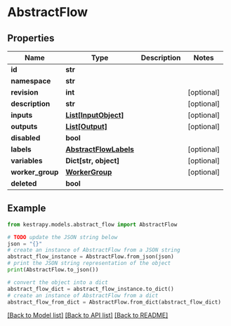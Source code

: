 # AbstractFlow


## Properties

Name | Type | Description | Notes
------------ | ------------- | ------------- | -------------
**id** | **str** |  | 
**namespace** | **str** |  | 
**revision** | **int** |  | [optional] 
**description** | **str** |  | [optional] 
**inputs** | [**List[InputObject]**](InputObject.md) |  | [optional] 
**outputs** | [**List[Output]**](Output.md) |  | [optional] 
**disabled** | **bool** |  | 
**labels** | [**AbstractFlowLabels**](AbstractFlowLabels.md) |  | [optional] 
**variables** | **Dict[str, object]** |  | [optional] 
**worker_group** | [**WorkerGroup**](WorkerGroup.md) |  | [optional] 
**deleted** | **bool** |  | 

## Example

```python
from kestrapy.models.abstract_flow import AbstractFlow

# TODO update the JSON string below
json = "{}"
# create an instance of AbstractFlow from a JSON string
abstract_flow_instance = AbstractFlow.from_json(json)
# print the JSON string representation of the object
print(AbstractFlow.to_json())

# convert the object into a dict
abstract_flow_dict = abstract_flow_instance.to_dict()
# create an instance of AbstractFlow from a dict
abstract_flow_from_dict = AbstractFlow.from_dict(abstract_flow_dict)
```
[[Back to Model list]](../README.md#documentation-for-models) [[Back to API list]](../README.md#documentation-for-api-endpoints) [[Back to README]](../README.md)


